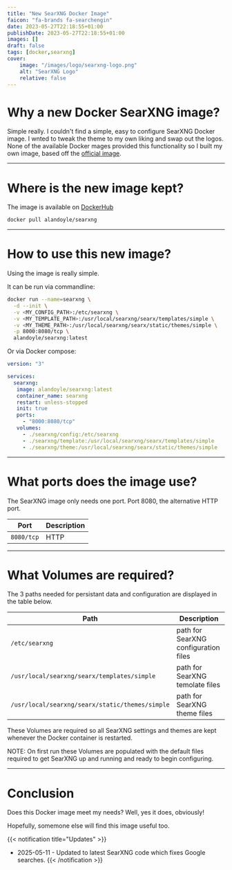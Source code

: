 ```yaml
---
title: "New SearXNG Docker Image"
faicon: "fa-brands fa-searchengin"
date: 2023-05-27T22:18:55+01:00
publishDate: 2023-05-27T22:18:55+01:00
images: []
draft: false
tags: [docker,searxng]
cover:
    image: "/images/logo/searxng-logo.png"
    alt: "SearXNG Logo"
    relative: false
---
```


# Why a new Docker SearXNG image?

Simple really. I couldn't find a simple, easy to configure SearXNG Docker image. I wnted to tweak the theme to my own liking and swap out the logos. None of the available Docker mages provided this functionality so I built my own image, based off the [official image](https://hub.docker.com/r/searxng/searxng).

---

# Where is the new image kept?

The image is available on [DockerHub](https://hub.docker.com/r/alandoyle/searxng)
```bash
docker pull alandoyle/searxng
```
---

# How to use this new image?

Using the image is really simple.

It can be run via commandline:

```bash
docker run --name=searxng \
  -d --init \
  -v <MY_CONFIG_PATH>:/etc/searxng \
  -v <MY_TEMPLATE_PATH>:/usr/local/searxng/searx/templates/simple \
  -v <MY_THEME_PATH>:/usr/local/searxng/searx/static/themes/simple \
  -p 8000:8080/tcp \
  alandoyle/searxng:latest
```

Or via Docker compose:

```yaml
version: "3"

services:
  searxng:
   image: alandoyle/searxng:latest
   container_name: searxng
   restart: unless-stopped
   init: true
   ports:
     - "8000:8080/tcp"
   volumes:
     - ./searxng/config:/etc/searxng
     - ./searxng/template:/usr/local/searxng/searx/templates/simple
     - ./searxng/theme:/usr/local/searxng/searx/static/themes/simple
```

---

# What ports does the image use?

The SearXNG image only needs one port. Port 8080, the alternative HTTP port.

| Port       | Description           |
|------------|-----------------------|
| `8080/tcp` | HTTP                  |

---

# What Volumes are required?

The 3 paths needed for persistant data and configuration are displayed in the table below.

| Path                                               | Description                           |
|-------------------------------------------------|---------------------------------------|
| `/etc/searxng`                                  | path for SearXNG configuration files |
| `/usr/local/searxng/searx/templates/simple`     | path for SearXNG temolate files          |
| `/usr/local/searxng/searx/static/themes/simple` | path for SearXNG theme files          |


These Volumes are required so all SearXNG settings and themes are kept whenever the Docker container is restarted.

NOTE: On first run these Volumes are populated with the default files required to get SearXNG up and running and ready to begin configuring.

---

# Conclusion

Does this Docker image meet my needs? Well, yes it does, obviously!

Hopefully, somemone else will find this image useful too.

{{< notification title="Updates" >}}
  * 2025-05-11 - Updated to latest SearXNG code which fixes Google searches.
{{< /notification >}}
